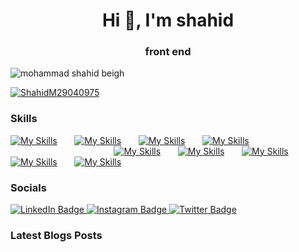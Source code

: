 <h1 align="center">Hi 👋, I'm shahid</h1>
<h3 align="center">front end</h3>

<p align="left"> <img src="https://komarev.com/ghpvc/?username=mohammadshahidbeigh&label=Profile%20views&color=0e75b6&style=flat" alt="mohammad shahid beigh" /> </p>
<p align="left"> <a href="https://twitter.com/shahidm29040975" target="blank"><img src="https://img.shields.io/twitter/follow/shahidm29040975?logo=twitter&style=for-the-badge" alt="ShahidM29040975" /></a>
</p>
                                                                                                                                                                                                     
### Skills
[![My Skills](https://skillicons.dev/icons?i=html,css)](https://skillicons.dev) &nbsp;&nbsp;&nbsp;&nbsp;&nbsp; [![My Skills](https://skillicons.dev/icons?i=js,ts)](https://skillicons.dev) &nbsp;&nbsp;&nbsp;&nbsp;&nbsp; [![My Skills](https://skillicons.dev/icons?i=react,rxjs,redux)](https://skillicons.dev) &nbsp;&nbsp;&nbsp;&nbsp;&nbsp; [![My Skills](https://skillicons.dev/icons?i=next,remix)](https://skillicons.dev) &nbsp;&nbsp;&nbsp;&nbsp;&nbsp;  &nbsp;&nbsp;&nbsp;&nbsp;&nbsp;  &nbsp;&nbsp;&nbsp;&nbsp;&nbsp; &nbsp;&nbsp;&nbsp;&nbsp;&nbsp; &nbsp;&nbsp;&nbsp;&nbsp;&nbsp; &nbsp;&nbsp;&nbsp;&nbsp;&nbsp; &nbsp;&nbsp;&nbsp;&nbsp;&nbsp; &nbsp;&nbsp;&nbsp;&nbsp;&nbsp;  &nbsp;&nbsp;&nbsp;&nbsp;&nbsp; &nbsp;&nbsp;&nbsp;&nbsp;&nbsp; &nbsp;&nbsp;&nbsp;&nbsp;&nbsp; &nbsp;&nbsp;&nbsp;&nbsp;&nbsp;  [![My Skills](https://skillicons.dev/icons?i=tailwind,scss)](https://skillicons.dev) &nbsp;&nbsp;&nbsp;&nbsp;&nbsp; [![My Skills](https://skillicons.dev/icons?i=materialui,threejs)](https://skillicons.dev)  &nbsp;&nbsp;&nbsp;&nbsp;&nbsp; [![My Skills](https://skillicons.dev/icons?i=jquery,apollo,jest)](https://skillicons.dev) &nbsp;&nbsp;&nbsp;&nbsp;&nbsp;  [![My Skills](https://skillicons.dev/icons?i=gatsby,astro)](https://skillicons.dev) &nbsp;&nbsp;&nbsp;&nbsp;&nbsp;  [![My Skills](https://skillicons.dev/icons?i=git,github,vscode,vite,netlify,vercel)](https://skillicons.dev)
<br/>

### Socials

<div id="badges">
  <a href="https://www.linkedin.com/in/mohammad-shahid-beigh/">
    <img src="https://img.shields.io/badge/LinkedIn-blue?style=for-the-badge&logo=linkedin&logoColor=white" alt="LinkedIn Badge"/>
  </a>
  <a href="https://www.instagram.com/shahidmajeed_?igsh=dzVjMWozN3VheGQ2">
    <img src="https://img.shields.io/badge/Instagram-darkred?style=for-the-badge&logo=instagram&logoColor=white" alt="Instagram Badge"/>
  </a>
  <a href="https://x.com/ShahidM29040975?t=yHwKObUdCDXJX2NYeSJ4eA&s=08">
    <img src="https://img.shields.io/badge/Twitter-blue?style=for-the-badge&logo=twitter&logoColor=white" alt="Twitter Badge"/>
  </a>
</div>

### Latest Blogs Posts
<!-- BLOG-POST-LIST:START -->
<!-- BLOG-POST-LIST:END -->


